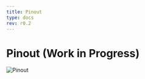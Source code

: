 ```yaml
---
title: Pinout
type: docs
rev: r0.2
---
```


# Pinout (Work in Progress)

![Pinout](../../OrangeCrab_r0.2_pinout.png "Pinout")